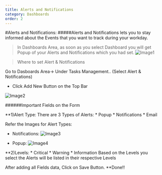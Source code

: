 ```yaml
---
title: Alerts and Notifications
category: Dashboards
order: 2
---
```


#Alerts and Notifications:
#####Alerts and Notifications lets you to stay informed about the Events that you want to track during your workday.

>In Dashboards Area, as soon as you select Dashboard you will get Popup of your Alerts and Notifications which you had set.
![Image1](..\..\images\alert1.jpg)

>Where to set Alert & Notifications

Go to Dasboards Area-> Under Tasks Management.. (Select Alert & Notifications)
* Click Add New Button on the Top Bar

![Image2](..\..\images\alert2.jpg)


######Important Fields on the Form

**1)Alert Type:
There are 3 Types of Alerts:
	* Popup
	* Notifications
	* Email
	
Refer the Images for Alert Types:
* Notifications:
![Image3](..\..\images\alert3.jpg)

* Popup:
![Image4](..\..\images\alert4.jpg)


**2)Levels: 
	* Critical
	* Warning 
	* Information
Based on the Levels you select the Alerts will be listed in their respective Levels

After adding all Fields data, Click on Save Button.
**Done!!


